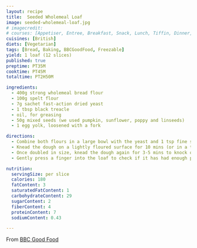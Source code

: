```yaml
---
layout: recipe
title:  Seeded Wholemeal Loaf
image: seeded-wholemeal-loaf.jpg
# imagecredit:
# courses: [Appetiser, Entree, Breakfast, Snack, Lunch, Tiffin, Dinner, Supper]
cuisines: [British]
diets: [Vegetarian]
tags: [Bread, Baking, BBCGoodFood, Freezable]
yield: 1 loaf (12 slices)
published: true
preptime: PT35M
cooktime: PT45M
totaltime: PT2H50M

ingredients:
  - 400g strong wholemeal bread flour
  - 100g spelt flour
  - 7g sachet fast-action dried yeast
  - 1 tbsp black treacle
  - oil, for greasing
  - 50g mixed seeds (we used pumpkin, sunflower, poppy and linseeds)
  - 1 egg yolk, loosened with a fork

directions:
  - Combine both flours in a large bowl with the yeast and 1 tsp fine salt. Mix the treacle with 250ml warm water until well combined. Stir into the flour to make a slightly sticky dough. If you need to add more water, splash it in 1 tbsp at a time.
  - Knead the dough on a lightly floured surface for 10 mins (or in a tabletop mixer for 5-7 mins). Your dough should be smooth and elastic when it’s ready. Place the dough in a lightly oiled bowl, flip the dough over to coat it in oil, then cover with a sheet of oiled cling film. Leave in a warm place until doubled in size – this will take about 1 hr (see note, below). Lightly oil a 900g loaf tin.
  - Once doubled in size, knead the dough again for 3-5 mins to knock out the air bubbles – add most of the seeds and work these into the dough as you knead. Shape the dough into an oval roughly the same length as your tin. Place in the tin and leave to prove, covered with oiled cling film, for 30-45 mins until it has nearly doubled in size again. Heat oven to 200°C (fan).
  - Gently press a finger into the loaf to check if it has had enough proving time (see tip). When it’s ready, glaze the top of the loaf with the egg yolk and sprinkle over the remaining seeds. Bake in the oven for 40-45 mins until golden brown – if you tip the loaf out of the tin and tap the bottom, it should sound hollow. Leave to cool on a wire rack for at least 30 mins before slicing.

nutrition:
  servingSize: per slice
  calories: 180
  fatContent: 3
  saturatedFatContent: 1
  carbohydrateContent: 29
  sugarContent: 2
  fiberContent: 4
  proteinContent: 7
  sodiumContent: 0.43

---
```

From [BBC Good Food](https://www.bbcgoodfood.com/recipes/seeded-wholemeal-loaf)
